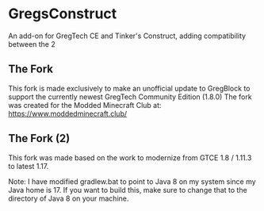 # GregsConstruct
An add-on for GregTech CE and Tinker's Construct, adding compatibility between the 2

## The Fork
This fork is made exclusively to make an unofficial update to GregBlock to support the currently newest GregTech Community Edition (1.8.0)
The fork was created for the Modded Minecraft Club at: https://www.moddedminecraft.club/

## The Fork (2)
This fork was made based on the work to modernize from GTCE 1.8 / 1.11.3 to latest 1.17. 

Note: I have modified gradlew.bat to point to Java 8 on my system since my Java home is 17. If you want to build this, make sure to change that to the directory of Java 8 on your machine.
